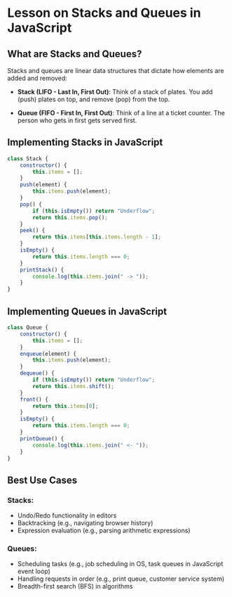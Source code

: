 # Lesson on Stacks and Queues in JavaScript

## What are Stacks and Queues?

Stacks and queues are linear data structures that dictate how elements are added and removed:

- **Stack (LIFO - Last In, First Out)**: Think of a stack of plates. You add (push) plates on top, and remove (pop) from the top.

- **Queue (FIFO - First In, First Out)**: Think of a line at a ticket counter. The person who gets in first gets served first.

## Implementing Stacks in JavaScript

```js
class Stack {
    constructor() {
        this.items = [];
    }
    push(element) {
        this.items.push(element);
    }
    pop() {
        if (this.isEmpty()) return "Underflow";
        return this.items.pop();
    }
    peek() {
        return this.items[this.items.length - 1];
    }
    isEmpty() {
        return this.items.length === 0;
    }
    printStack() {
        console.log(this.items.join(" -> "));
    }
}
```
## Implementing Queues in JavaScript
```js
class Queue {
    constructor() {
        this.items = [];
    }
    enqueue(element) {
        this.items.push(element);
    }
    dequeue() {
        if (this.isEmpty()) return "Underflow";
        return this.items.shift();
    }
    front() {
        return this.items[0];
    }
    isEmpty() {
        return this.items.length === 0;
    }
    printQueue() {
        console.log(this.items.join(" <- "));
    }
}
```

## Best Use Cases

### Stacks:
- Undo/Redo functionality in editors
- Backtracking (e.g., navigating browser history)
- Expression evaluation (e.g., parsing arithmetic expressions)

### Queues:
- Scheduling tasks (e.g., job scheduling in OS, task queues in JavaScript event loop)
- Handling requests in order (e.g., print queue, customer service system)
- Breadth-first search (BFS) in algorithms
